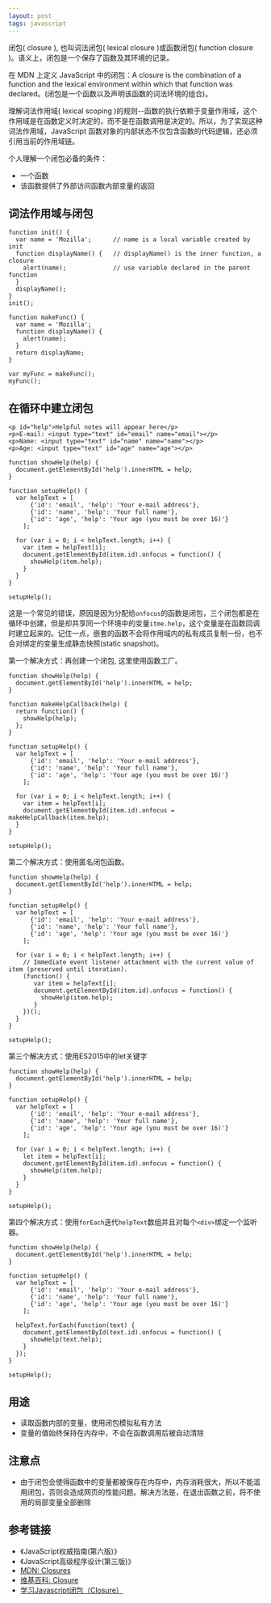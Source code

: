 ```yaml
---
layout: post
tags: javascript
---
```

闭包( closure ), 也叫词法闭包( lexical closure )或函数闭包( function closure )。语义上，闭包是一个保存了函数及其环境的记录。

在 MDN 上定义 JavaScript 中的闭包：A closure is the combination of a function and the lexical environment within which that function was declared。(闭包是一个函数以及声明该函数的词法环境的组合)。

理解词法作用域( lexical scoping )的规则--函数的执行依赖于变量作用域，这个作用域是在函数定义时决定的，而不是在函数调用是决定的。所以，为了实现这种词法作用域，JavaScript 函数对象的内部状态不仅包含函数的代码逻辑，还必须引用当前的作用域链。

个人理解一个闭包必备的条件：
- 一个函数
- 该函数提供了外部访问函数内部变量的返回

## 词法作用域与闭包
```
function init() {
  var name = 'Mozilla';      // name is a local variable created by init
  function displayName() {   // displayName() is the inner function, a closure
    alert(name);             // use variable declared in the parent function
  }
  displayName();
}
init();
```
```
function makeFunc() {
  var name = 'Mozilla';
  function displayName() {
    alert(name);
  }
  return displayName;
}

var myFunc = makeFunc();
myFunc();
```

## 在循环中建立闭包
```
<p id="help">Helpful notes will appear here</p>
<p>E-mail: <input type="text" id="email" name="email"></p>
<p>Name: <input type="text" id="name" name="name"></p>
<p>Age: <input type="text" id="age" name="age"></p>
```
```
function showHelp(help) {
  document.getElementById('help').innerHTML = help;
}

function setupHelp() {
  var helpText = [
      {'id': 'email', 'help': 'Your e-mail address'},
      {'id': 'name', 'help': 'Your full name'},
      {'id': 'age', 'help': 'Your age (you must be over 16)'}
    ];

  for (var i = 0; i < helpText.length; i++) {
    var item = helpText[i];
    document.getElementById(item.id).onfocus = function() {
      showHelp(item.help);
    }
  }
}

setupHelp();
```
这是一个常见的错误，原因是因为分配给`onfocus`的函数是闭包，三个闭包都是在循环中创建，但是却共享同一个环境中的变量`itme.help`，这个变量是在函数回调时建立起来的。记住一点，嵌套的函数不会将作用域内的私有成员复制一份，也不会对绑定的变量生成静态快照(static snapshot)。

第一个解决方式：再创建一个闭包, 这里使用函数工厂。
```
function showHelp(help) {
  document.getElementById('help').innerHTML = help;
}

function makeHelpCallback(help) {
  return function() {
    showHelp(help);
  };
}

function setupHelp() {
  var helpText = [
      {'id': 'email', 'help': 'Your e-mail address'},
      {'id': 'name', 'help': 'Your full name'},
      {'id': 'age', 'help': 'Your age (you must be over 16)'}
    ];

  for (var i = 0; i < helpText.length; i++) {
    var item = helpText[i];
    document.getElementById(item.id).onfocus = makeHelpCallback(item.help);
  }
}

setupHelp();
```
第二个解决方式：使用匿名闭包函数。
```
function showHelp(help) {
  document.getElementById('help').innerHTML = help;
}

function setupHelp() {
  var helpText = [
      {'id': 'email', 'help': 'Your e-mail address'},
      {'id': 'name', 'help': 'Your full name'},
      {'id': 'age', 'help': 'Your age (you must be over 16)'}
    ];

  for (var i = 0; i < helpText.length; i++) {
    // Immediate event listener attachment with the current value of item (preserved until iteration).
    (function() {
       var item = helpText[i];
       document.getElementById(item.id).onfocus = function() {
         showHelp(item.help);
       }
    })();
  }
}

setupHelp();
```

第三个解决方式：使用ES2015中的let关键字
```
function showHelp(help) {
  document.getElementById('help').innerHTML = help;
}

function setupHelp() {
  var helpText = [
      {'id': 'email', 'help': 'Your e-mail address'},
      {'id': 'name', 'help': 'Your full name'},
      {'id': 'age', 'help': 'Your age (you must be over 16)'}
    ];

  for (var i = 0; i < helpText.length; i++) {
    let item = helpText[i];
    document.getElementById(item.id).onfocus = function() {
      showHelp(item.help);
    }
  }
}

setupHelp();
```

第四个解决方式：使用`forEach`迭代`helpText`数组并且对每个`<div>`绑定一个监听器。
```
function showHelp(help) {
  document.getElementById('help').innerHTML = help;
}

function setupHelp() {
  var helpText = [
      {'id': 'email', 'help': 'Your e-mail address'},
      {'id': 'name', 'help': 'Your full name'},
      {'id': 'age', 'help': 'Your age (you must be over 16)'}
    ];

  helpText.forEach(function(text) {
    document.getElementById(text.id).onfocus = function() {
      showHelp(text.help);
    }
  });
}

setupHelp();
```

## 用途
- 读取函数内部的变量，使用闭包模拟私有方法
- 变量的值始终保持在内存中，不会在函数调用后被自动清除

## 注意点
- 由于闭包会使得函数中的变量都被保存在内存中，内存消耗很大，所以不能滥用闭包，否则会造成网页的性能问题。解决方法是，在退出函数之前，将不使用的局部变量全部删除

## 参考链接
- 《JavaScript权威指南(第六版)》
- 《JavaScript高级程序设计(第三版)》
- [MDN: Closures](https://developer.mozilla.org/en-US/docs/Web/JavaScript/Closures)
- [维基百科: Closure](https://en.wikipedia.org/wiki/Closure_(computer_programming))
- [学习Javascript闭包（Closure）](http://www.ruanyifeng.com/blog/2009/08/learning_javascript_closures.html)
